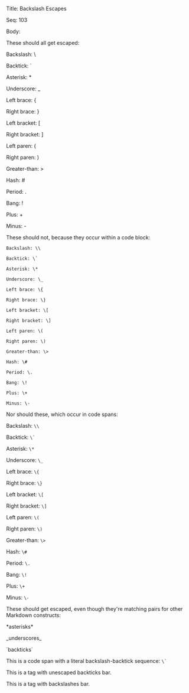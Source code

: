 Title:  Backslash Escapes

Seq:    103

Body: 

These should all get escaped:

Backslash: \\

Backtick: \`

Asterisk: \*

Underscore: \_

Left brace: \{

Right brace: \}

Left bracket: \[

Right bracket: \]

Left paren: \(

Right paren: \)

Greater-than: \>

Hash: \#

Period: \.

Bang: \!

Plus: \+

Minus: \-



These should not, because they occur within a code block:

	Backslash: \\

	Backtick: \`

	Asterisk: \*

	Underscore: \_

	Left brace: \{

	Right brace: \}

	Left bracket: \[

	Right bracket: \]

	Left paren: \(

	Right paren: \)

	Greater-than: \>

	Hash: \#

	Period: \.

	Bang: \!

	Plus: \+

	Minus: \-


Nor should these, which occur in code spans:

Backslash: `\\`

Backtick: `` \` ``

Asterisk: `\*`

Underscore: `\_`

Left brace: `\{`

Right brace: `\}`

Left bracket: `\[`

Right bracket: `\]`

Left paren: `\(`

Right paren: `\)`

Greater-than: `\>`

Hash: `\#`

Period: `\.`

Bang: `\!`

Plus: `\+`

Minus: `\-`


These should get escaped, even though they're matching pairs for
other Markdown constructs:

\*asterisks\*

\_underscores\_

\`backticks\`

This is a code span with a literal backslash-backtick sequence: `` \` ``

This is a tag with unescaped backticks <span attr='`ticks`'>bar</span>.

This is a tag with backslashes <span attr='\\backslashes\\'>bar</span>.

